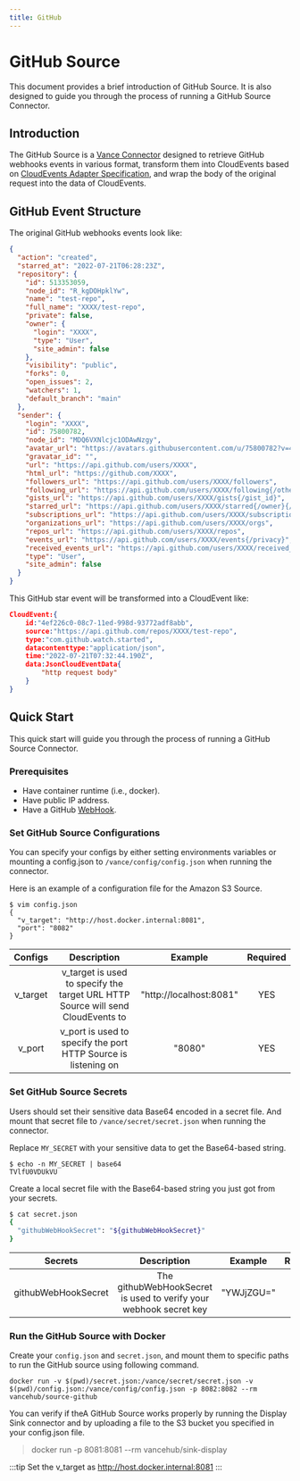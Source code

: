 ```yaml
---
title: GitHub
---
```


# GitHub Source
This document provides a brief introduction of GitHub Source.
It is also designed to guide you through the process of running a
GitHub Source Connector.

## Introduction
The GitHub Source is a [Vance Connector](https://github.com/linkall-labs/vance-docs/blob/main/docs/concept.md) designed to retrieve
GitHub webhooks events in various format, transform them into CloudEvents based on [CloudEvents Adapter Specification](https://github.com/cloudevents/spec/blob/main/cloudevents/adapters/github.md), and wrap the body of the original request into the data of CloudEvents.

## GitHub Event Structure

The original GitHub webhooks events look like:
```JSON
{
  "action": "created",
  "starred_at": "2022-07-21T06:28:23Z",
  "repository": {
    "id": 513353059,
    "node_id": "R_kgDOHpklYw",
    "name": "test-repo",
    "full_name": "XXXX/test-repo",
    "private": false,
    "owner": {
      "login": "XXXX",
      "type": "User",
      "site_admin": false
    },
    "visibility": "public",
    "forks": 0,
    "open_issues": 2,
    "watchers": 1,
    "default_branch": "main"
  },
  "sender": {
    "login": "XXXX",
    "id": 75800782,
    "node_id": "MDQ6VXNlcjc1ODAwNzgy",
    "avatar_url": "https://avatars.githubusercontent.com/u/75800782?v=4",
    "gravatar_id": "",
    "url": "https://api.github.com/users/XXXX",
    "html_url": "https://github.com/XXXX",
    "followers_url": "https://api.github.com/users/XXXX/followers",
    "following_url": "https://api.github.com/users/XXXX/following{/other_user}",
    "gists_url": "https://api.github.com/users/XXXX/gists{/gist_id}",
    "starred_url": "https://api.github.com/users/XXXX/starred{/owner}{/repo}",
    "subscriptions_url": "https://api.github.com/users/XXXX/subscriptions",
    "organizations_url": "https://api.github.com/users/XXXX/orgs",
    "repos_url": "https://api.github.com/users/XXXX/repos",
    "events_url": "https://api.github.com/users/XXXX/events{/privacy}",
    "received_events_url": "https://api.github.com/users/XXXX/received_events",
    "type": "User",
    "site_admin": false
  }
}
```
This GitHub star event will be transformed into a CloudEvent like:
```JSON
CloudEvent:{
	id:"4ef226c0-08c7-11ed-998d-93772adf8abb", 
	source:"https://api.github.com/repos/XXXX/test-repo", 
	type:"com.github.watch.started", 
	datacontenttype:"application/json", 
	time:"2022-07-21T07:32:44.190Z", 
	data:JsonCloudEventData{
		"http request body"
	}
}
```

## Quick Start
This quick start will guide you through the process of running
a GitHub Source Connector.

### Prerequisites
- Have container runtime (i.e., docker).
- Have public IP address.
- Have a GitHub [WebHook][webhook].

### Set GitHub Source Configurations
You can specify your configs by either setting environments variables or mounting a config.json to
`/vance/config/config.json` when running the connector.

Here is an example of a configuration file for the Amazon S3 Source.
```shell
$ vim config.json
{
  "v_target": "http://host.docker.internal:8081",
  "port": "8082"
}
```

|  Configs    |  Description    																  |  Example    			  |  Required    |
|  :----:     |  :----:         																  |  :----:     			  |  :----:      |
|  v_target   |  v_target is used to specify the target URL HTTP Source will send CloudEvents to  |  "http://localhost:8081"  |  YES  		 |
|  v_port     |  v_port is used to specify the port HTTP Source is listening on					  |  "8080"	                  |  YES         |

### Set GitHub Source Secrets
Users should set their sensitive data Base64 encoded in a secret file. And mount that secret file to
`/vance/secret/secret.json` when running the connector.

Replace `MY_SECRET` with your sensitive data to get the Base64-based string.

```shell
$ echo -n MY_SECRET | base64
TVlfU0VDUkVU
```

Create a local secret file with the Base64-based string you just got from your secrets.

```Bash
$ cat secret.json
{
  "githubWebHookSecret": "${githubWebHookSecret}"
}
```
|  Secrets         		 |  Description    																  |  Example    			  |  Required    |
|  :----:     			 |  :----:         																  |  :----:     			  |  :----:      |
|  githubWebHookSecret   |  The githubWebHookSecret is used to verify your webhook secret key		      |  "YWJjZGU="				  |  YES  		 |

### Run the GitHub Source with Docker
Create your `config.json` and `secret.json`, and mount them to specific paths to run the GitHub source using following command.

```shell
docker run -v $(pwd)/secret.json:/vance/secret/secret.json -v $(pwd)/config.json:/vance/config/config.json -p 8082:8082 --rm vancehub/source-github
```

You can verify if theA GitHub Source works properly by running the Display Sink connector and by uploading a file to the S3 bucket you specified in your config.json file.
> docker run -p 8081:8081 --rm vancehub/sink-display

:::tip
Set the v_target as http://host.docker.internal:8081
:::


[webhook]: https://docs.github.com/en/developers/webhooks-and-events/webhooks/about-webhooks